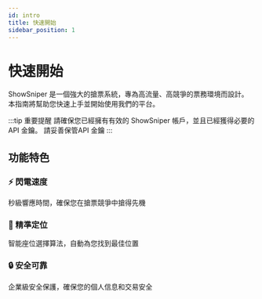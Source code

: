 ```yaml
---
id: intro
title: 快速開始
sidebar_position: 1
---
```


# 快速開始

ShowSniper 是一個強大的搶票系統，專為高流量、高競爭的票務環境而設計。  
本指南將幫助您快速上手並開始使用我們的平台。

:::tip 重要提醒
請確保您已經擁有有效的 ShowSniper 帳戶，並且已經獲得必要的 API 金鑰。
請妥善保管API 金鑰
:::

## 功能特色

### ⚡ 閃電速度  
秒級響應時間，確保您在搶票競爭中搶得先機

### 🎯 精準定位  
智能座位選擇算法，自動為您找到最佳位置

### 🔒 安全可靠  
企業級安全保護，確保您的個人信息和交易安全

